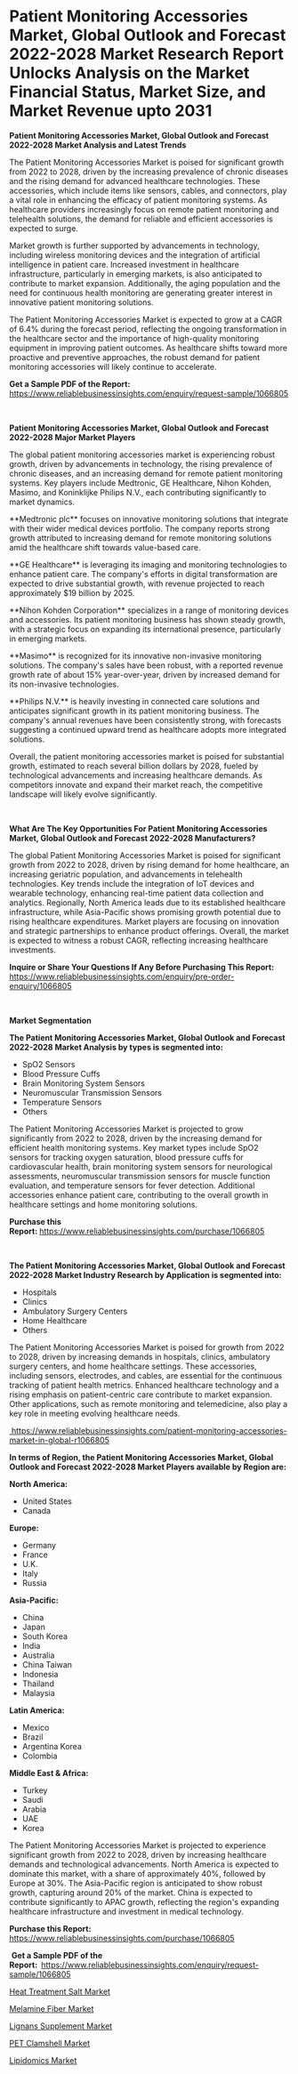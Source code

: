 <p><h1>Patient Monitoring Accessories Market, Global Outlook and Forecast 2022-2028 Market Research Report Unlocks Analysis on the Market Financial Status, Market Size, and Market Revenue upto 2031</h1></p><p><strong>Patient Monitoring Accessories Market, Global Outlook and Forecast 2022-2028 Market Analysis and Latest Trends</strong></p>
<p><p>The Patient Monitoring Accessories Market is poised for significant growth from 2022 to 2028, driven by the increasing prevalence of chronic diseases and the rising demand for advanced healthcare technologies. These accessories, which include items like sensors, cables, and connectors, play a vital role in enhancing the efficacy of patient monitoring systems. As healthcare providers increasingly focus on remote patient monitoring and telehealth solutions, the demand for reliable and efficient accessories is expected to surge.</p><p>Market growth is further supported by advancements in technology, including wireless monitoring devices and the integration of artificial intelligence in patient care. Increased investment in healthcare infrastructure, particularly in emerging markets, is also anticipated to contribute to market expansion. Additionally, the aging population and the need for continuous health monitoring are generating greater interest in innovative patient monitoring solutions.</p><p>The Patient Monitoring Accessories Market is expected to grow at a CAGR of 6.4% during the forecast period, reflecting the ongoing transformation in the healthcare sector and the importance of high-quality monitoring equipment in improving patient outcomes. As healthcare shifts toward more proactive and preventive approaches, the robust demand for patient monitoring accessories will likely continue to accelerate.</p></p>
<p><strong>Get a Sample PDF of the Report:&nbsp;</strong> <a href="https://www.reliablebusinessinsights.com/enquiry/request-sample/1066805">https://www.reliablebusinessinsights.com/enquiry/request-sample/1066805</a></p>
<p>&nbsp;</p>
<p><strong>Patient Monitoring Accessories Market, Global Outlook and Forecast 2022-2028 Major Market Players</strong></p>
<p><p>The global patient monitoring accessories market is experiencing robust growth, driven by advancements in technology, the rising prevalence of chronic diseases, and an increasing demand for remote patient monitoring systems. Key players include Medtronic, GE Healthcare, Nihon Kohden, Masimo, and Koninklijke Philips N.V., each contributing significantly to market dynamics.</p><p>**Medtronic plc** focuses on innovative monitoring solutions that integrate with their wider medical devices portfolio. The company reports strong growth attributed to increasing demand for remote monitoring solutions amid the healthcare shift towards value-based care.</p><p>**GE Healthcare** is leveraging its imaging and monitoring technologies to enhance patient care. The company's efforts in digital transformation are expected to drive substantial growth, with revenue projected to reach approximately $19 billion by 2025. </p><p>**Nihon Kohden Corporation** specializes in a range of monitoring devices and accessories. Its patient monitoring business has shown steady growth, with a strategic focus on expanding its international presence, particularly in emerging markets.</p><p>**Masimo** is recognized for its innovative non-invasive monitoring solutions. The company's sales have been robust, with a reported revenue growth rate of about 15% year-over-year, driven by increased demand for its non-invasive technologies.</p><p>**Philips N.V.** is heavily investing in connected care solutions and anticipates significant growth in its patient monitoring business. The company's annual revenues have been consistently strong, with forecasts suggesting a continued upward trend as healthcare adopts more integrated solutions.</p><p>Overall, the patient monitoring accessories market is poised for substantial growth, estimated to reach several billion dollars by 2028, fueled by technological advancements and increasing healthcare demands. As competitors innovate and expand their market reach, the competitive landscape will likely evolve significantly.</p></p>
<p>&nbsp;</p>
<p><strong>What Are The Key Opportunities For Patient Monitoring Accessories Market, Global Outlook and Forecast 2022-2028 Manufacturers?</strong></p>
<p><p>The global Patient Monitoring Accessories Market is poised for significant growth from 2022 to 2028, driven by rising demand for home healthcare, an increasing geriatric population, and advancements in telehealth technologies. Key trends include the integration of IoT devices and wearable technology, enhancing real-time patient data collection and analytics. Regionally, North America leads due to its established healthcare infrastructure, while Asia-Pacific shows promising growth potential due to rising healthcare expenditures. Market players are focusing on innovation and strategic partnerships to enhance product offerings. Overall, the market is expected to witness a robust CAGR, reflecting increasing healthcare investments.</p></p>
<p><strong>Inquire or Share Your Questions If Any Before Purchasing This Report:</strong> <a href="https://www.reliablebusinessinsights.com/enquiry/pre-order-enquiry/1066805">https://www.reliablebusinessinsights.com/enquiry/pre-order-enquiry/1066805</a></p>
<p>&nbsp;</p>
<p><strong>Market Segmentation</strong></p>
<p><strong>The Patient Monitoring Accessories Market, Global Outlook and Forecast 2022-2028 Market Analysis by types is segmented into:</strong></p>
<p><ul><li>SpO2 Sensors</li><li>Blood Pressure Cuffs</li><li>Brain Monitoring System Sensors</li><li>Neuromuscular Transmission Sensors</li><li>Temperature Sensors</li><li>Others</li></ul></p>
<p><p>The Patient Monitoring Accessories Market is projected to grow significantly from 2022 to 2028, driven by the increasing demand for efficient health monitoring systems. Key market types include SpO2 sensors for tracking oxygen saturation, blood pressure cuffs for cardiovascular health, brain monitoring system sensors for neurological assessments, neuromuscular transmission sensors for muscle function evaluation, and temperature sensors for fever detection. Additional accessories enhance patient care, contributing to the overall growth in healthcare settings and home monitoring solutions.</p></p>
<p><strong>Purchase this Report:&nbsp;</strong><a href="https://www.reliablebusinessinsights.com/purchase/1066805">https://www.reliablebusinessinsights.com/purchase/1066805</a></p>
<p>&nbsp;</p>
<p><strong>The Patient Monitoring Accessories Market, Global Outlook and Forecast 2022-2028 Market Industry Research by Application is segmented into:</strong></p>
<p><ul><li>Hospitals</li><li>Clinics</li><li>Ambulatory Surgery Centers</li><li>Home Healthcare</li><li>Others</li></ul></p>
<p><p>The Patient Monitoring Accessories Market is poised for growth from 2022 to 2028, driven by increasing demands in hospitals, clinics, ambulatory surgery centers, and home healthcare settings. These accessories, including sensors, electrodes, and cables, are essential for the continuous tracking of patient health metrics. Enhanced healthcare technology and a rising emphasis on patient-centric care contribute to market expansion. Other applications, such as remote monitoring and telemedicine, also play a key role in meeting evolving healthcare needs.</p></p>
<p><a href="https://www.reliablebusinessinsights.com/patient-monitoring-accessories-market-in-global-r1066805">&nbsp;https://www.reliablebusinessinsights.com/patient-monitoring-accessories-market-in-global-r1066805</a></p>
<p><strong>In terms of Region, the Patient Monitoring Accessories Market, Global Outlook and Forecast 2022-2028 Market Players available by Region are:</strong></p>
<p>
    <p> <strong> North America: </strong>
        <ul>
            <li>United States</li>
            <li>Canada</li>
        </ul>
        </p> 
    <p> <strong> Europe: </strong>
        <ul>
            <li>Germany</li>
            <li>France</li>
            <li>U.K.</li>
            <li>Italy</li>
            <li>Russia</li>
        </ul>
        </p> 
    <p> <strong> Asia-Pacific: </strong>
        <ul>
            <li>China</li>
            <li>Japan</li>
            <li>South Korea</li>
            <li>India</li>
            <li>Australia</li>
            <li>China Taiwan</li>
            <li>Indonesia</li>
            <li>Thailand</li>
            <li>Malaysia</li>
        </ul>
        </p> 
    <p> <strong> Latin America: </strong>
        <ul>
            <li>Mexico</li>
            <li>Brazil</li>
            <li>Argentina Korea</li>
            <li>Colombia</li>
        </ul>
        </p> 
    <p> <strong> Middle East & Africa: </strong>
        <ul>
            <li>Turkey</li>
            <li>Saudi</li>
            <li>Arabia</li>
            <li>UAE</li>
            <li>Korea</li>
        </ul>
    </p>
    </p>
<p><p>The Patient Monitoring Accessories Market is projected to experience significant growth from 2022 to 2028, driven by increasing healthcare demands and technological advancements. North America is expected to dominate this market, with a share of approximately 40%, followed by Europe at 30%. The Asia-Pacific region is anticipated to show robust growth, capturing around 20% of the market. China is expected to contribute significantly to APAC growth, reflecting the region's expanding healthcare infrastructure and investment in medical technology.</p></p>
<p><strong>Purchase this Report: </strong><a href="https://www.reliablebusinessinsights.com/purchase/1066805">https://www.reliablebusinessinsights.com/purchase/1066805</a></p>
<p>&nbsp;<strong>Get a Sample PDF of the Report:&nbsp;&nbsp;</strong><a href="https://www.reliablebusinessinsights.com/enquiry/request-sample/1066805">https://www.reliablebusinessinsights.com/enquiry/request-sample/1066805</a></p>
<p><strong></strong></p>
<p><p><a href="https://www.linkedin.com/pulse/heat-treatment-salt-market-size-share-competitive-landscape-trend-jjk9c?trackingId=vswhYdNbTAe7Hg0wLLZAeA%3D%3D">Heat Treatment Salt Market</a></p><p><a href="https://www.linkedin.com/pulse/unveiling-market-trends-global-melamine-fiber-growth-regional-ngrqc?trackingId=pFMuEPPhQtqcQXXLTBfviw%3D%3D">Melamine Fiber Market</a></p><p><a href="https://www.linkedin.com/pulse/insights-lignans-supplement-market-share-competitive-landscape-frzye?trackingId=Ax44bOEHTVW6idAOVw45Gw%3D%3D">Lignans Supplement Market</a></p><p><a href="https://www.linkedin.com/pulse/global-perspectives-pet-clamshell-market-trends-forecast-2024-hbg5e?trackingId=U8nOvgC3Tses7vE1xwCj8w%3D%3D">PET Clamshell Market</a></p><p><a href="https://www.linkedin.com/pulse/lipidomics-market-report-product-type-blood-sampletissue-sampleothers-tpjue?trackingId=j8DeHEcFS%2BiIkWzlCzTXlg%3D%3D">Lipidomics Market</a></p></p>